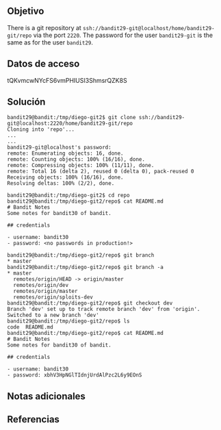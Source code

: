 ## Objetivo
There is a git repository at `ssh://bandit29-git@localhost/home/bandit29-git/repo` via the port `2220`. The password for the user `bandit29-git` is the same as for the user `bandit29`.
## Datos de acceso
tQKvmcwNYcFS6vmPHIUSI3ShmsrQZK8S
## Solución
```
bandit29@bandit:/tmp/diego-git2$ git clone ssh://bandit29-git@localhost:2220/home/bandit29-git/repo
Cloning into 'repo'...
...
...
bandit29-git@localhost's password:
remote: Enumerating objects: 16, done.
remote: Counting objects: 100% (16/16), done.
remote: Compressing objects: 100% (11/11), done.
remote: Total 16 (delta 2), reused 0 (delta 0), pack-reused 0
Receiving objects: 100% (16/16), done.
Resolving deltas: 100% (2/2), done.

bandit29@bandit:/tmp/diego-git2$ cd repo
bandit29@bandit:/tmp/diego-git2/repo$ cat README.md
# Bandit Notes
Some notes for bandit30 of bandit.

## credentials

- username: bandit30
- password: <no passwords in production!>

bandit29@bandit:/tmp/diego-git2/repo$ git branch
* master
bandit29@bandit:/tmp/diego-git2/repo$ git branch -a
* master
  remotes/origin/HEAD -> origin/master
  remotes/origin/dev
  remotes/origin/master
  remotes/origin/sploits-dev
bandit29@bandit:/tmp/diego-git2/repo$ git checkout dev
Branch 'dev' set up to track remote branch 'dev' from 'origin'.
Switched to a new branch 'dev'
bandit29@bandit:/tmp/diego-git2/repo$ ls
code  README.md
bandit29@bandit:/tmp/diego-git2/repo$ cat README.md
# Bandit Notes
Some notes for bandit30 of bandit.

## credentials

- username: bandit30
- password: xbhV3HpNGlTIdnjUrdAlPzc2L6y9EOnS

```
## Notas adicionales

## Referencias

